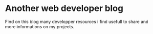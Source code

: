 <!--VarStream
title=Nicolas Froidure's blog, fullstack JavaScript Developper
description=Learn more about me
shortTitle=Blog
shortDesc=Back to home
keywords.+=JavaScript
keywords.+=developer
keywords.+=Nicolas
keywords.+=Froidure
template=blog
lang=fr
location=FR
-->

# Another web developer blog

Find on this blog many developper resources i find usefull to share and more informations on my projects.
